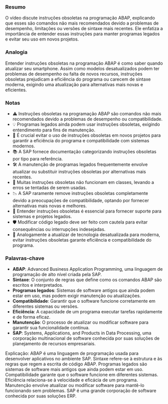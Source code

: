 ### Resumo
O vídeo discute instruções obsoletas na programação ABAP, explicando que esses são comandos não mais recomendados devido a problemas de desempenho, limitações ou versões de sintaxe mais recentes. Ele enfatiza a importância de entender essas instruções para manter programas legados e evitar seu uso em novos projetos.

### Analogia
Entender instruções obsoletas na programação ABAP é como saber quando atualizar seu smartphone. Assim como modelos desatualizados podem ter problemas de desempenho ou falta de novos recursos, instruções obsoletas prejudicam a eficiência do programa ou carecem de sintaxe moderna, exigindo uma atualização para alternativas mais novas e eficientes.

### Notas
- ⚠️ Instruções obsoletas na programação ABAP são comandos não mais recomendados devido a problemas de desempenho ou compatibilidade.
- 💡 Programas legados ainda podem usar instruções obsoletas, exigindo entendimento para fins de manutenção.
- 🔄 É crucial evitar o uso de instruções obsoletas em novos projetos para garantir a eficiência do programa e compatibilidade com sistemas modernos.
- 📚 A SAP fornece documentação categorizando instruções obsoletas por tipo para referência.
- 🛠️ A manutenção de programas legados frequentemente envolve atualizar ou substituir instruções obsoletas por alternativas mais recentes.
- 🚫 Muitas instruções obsoletas não funcionam em classes, levando a erros se tentadas de serem usadas.
- 📉 A SAP raramente remove instruções obsoletas completamente devido a preocupações de compatibilidade, optando por fornecer alternativas mais novas e melhores.
- 🔄 Entender instruções obsoletas é essencial para fornecer suporte para sistemas e projetos legados.
- 🛡️ Modificar código legado deve ser feito com cautela para evitar consequências ou interrupções indesejadas.
- 📱 Analogamente a atualizar de tecnologia desatualizada para moderna, evitar instruções obsoletas garante eficiência e compatibilidade do programa.

### Palavras-chave
- **ABAP**: Advanced Business Application Programming, uma linguagem de programação de alto nível criada pela SAP.
- **Sintaxe**: O conjunto de regras que define como os comandos ABAP são escritos e interpretados.
- **Programas legados**: Sistemas de software antigos que ainda podem estar em uso, mas podem exigir manutenção ou atualizações.
- **Compatibilidade**: Garantir que o software funcione corretamente em diferentes sistemas ou versões.
- **Eficiência**: A capacidade de um programa executar tarefas rapidamente e de forma eficaz.
- **Manutenção**: O processo de atualizar ou modificar software para garantir sua funcionalidade contínua.
- **SAP**: Systems, Applications, and Products in Data Processing, uma corporação multinacional de software conhecida por suas soluções de planejamento de recursos empresariais.

Explicação:
ABAP é uma linguagem de programação usada para desenvolver aplicativos no ambiente SAP. Sintaxe refere-se à estrutura e às regras que regem a escrita de código ABAP. Programas legados são sistemas de software mais antigos que ainda podem estar em uso. Compatibilidade garante que o software funcione em diferentes sistemas. Eficiência relaciona-se à velocidade e eficácia de um programa. Manutenção envolve atualizar ou modificar software para mantê-lo funcionando sem problemas. SAP é uma grande corporação de software conhecida por suas soluções ERP.
